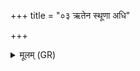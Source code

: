 +++
title = "०३ ऋतेन स्थूणा अधि"

+++
<details><summary>मूलम् (GR)</summary>

+++(PSK 20.22.3)+++ऋतेन स्थूणा अधि रोह वंश्- +++(vaṃśa)+++  
-ओग्रो विराजन्न् अप वृङ्क्ष्व शत्रून् ।  
मा ते रिषन्न् उपसत्तारो अत्र  
विराजां जीवाच् छरदः शतानि ॥
</details>